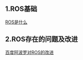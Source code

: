 

## 1.ROS基础  

[ROS是什么](http://www.360doc.com/content/18/0830/09/57554683_782327674.shtml)  


## 2.ROS存在的问题及改进  

[百度阿波罗对ROS的改进](https://mp.weixin.qq.com/s?__biz=MzI5MjcyNTc1Mw==&mid=2247483975&idx=1&sn=7d946e3322710d7b7b1e6688c37f8f43&chksm=ec7db4d1db0a3dc7eda3e26ea35945da9aebaee32cbe28f91c5b8b9fc589fbec284887e1bc18&scene=21#wechat_redirect)
